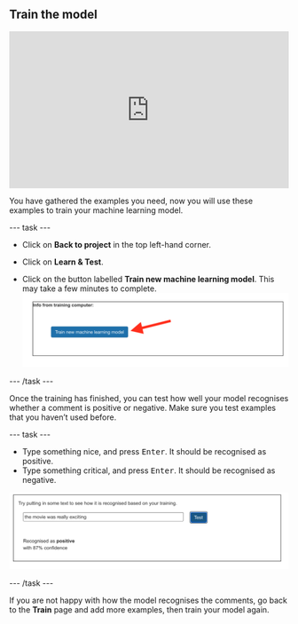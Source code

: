 ## Train the model

<html>
  <div style="position: relative; overflow: hidden; padding-top: 56.25%;">
    <iframe style="position: absolute; top: 0; left: 0; right: 0; width: 100%; height: 100%; border: none;" src="https://www.youtube.com/embed/NeXfKAdkxVw?rel=0&cc_load_policy=1" allowfullscreen allow="accelerometer; autoplay; clipboard-write; encrypted-media; gyroscope; picture-in-picture; web-share"></iframe>
  </div>
</html>

You have gathered the examples you need, now you will use these examples to train your machine learning model.

--- task ---

+ Click on **Back to project** in the top left-hand corner.

+ Click on **Learn & Test**.

+ Click on the button labelled **Train new machine learning model**. This may take a few minutes to complete.
![Arrow pointing to button saying Train new machine learning model](images/train-new-model.png)

--- /task ---

Once the training has finished, you can test how well your model recognises whether a comment is positive or negative. Make sure you test examples that you haven’t used before. 

--- task ---

+ Type something nice, and press <kbd>Enter</kbd>. It should be recognised as positive.
+ Type something critical, and press <kbd>Enter</kbd>. It should be recognised as negative.

![The text 'The movie was really exciting' recognised as positive with 87% confidence.](images/movie-exciting.png)

--- /task ---

If you are not happy with how the model recognises the comments, go back to the **Train** page and add more examples, then train your model again.

